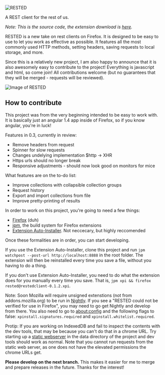 ![RESTED](https://github.com/esphen/RESTED/raw/master/images/rested-logo-full.png)

A REST client for the rest of us.

_Note: This is the source code, the extension download is [here](https://addons.mozilla.org/en-US/firefox/addon/rested/?src=search)._

RESTED is a new take on rest clients on Firefox.
It is designed to be easy to use to let you work as effective as possible.
It features all the most commonly used HTTP methods, setting headers,
saving requests to local storage, and more.

Since this is a relatively new project, I am also happy to announce that
it is also awesomely easy to contribute to the project! Everything is
javascript and html, so come join! All contributions welcome (but no guarantees
that they will be merged - requests will be reviewed).

![Image of RESTED](https://github.com/esphen/RESTED/raw/master/images/rested-app.png)

## How to contribute
This project was from the very beginning intended to be easy to work with.
It is basically just an angular 1.4 app inside of Firefox, so if you know angular, you're in luck!

Features in 0.3, currently in review:
 - Remove headers from request
 - Spinner for slow requests
 - Changes undelying implementation $http -> XHR
 - Https urls should no longer break
 - Responsive adjustments - should now look good on monitors for mice

What features are on the to-do list:
 - Improve collections with collapsible collection groups
 - Request history
 - Export and import collections from file
 - Improve pretty-printing of results

In order to work on this project, you're going to need a few things:
 - [Firefox](http://funny-pictures-blog.com/wp-content/uploads/funny-pictures/Hurr-durr.jpg) (duh)
 - [jpm](https://developer.mozilla.org/en-US/Add-ons/SDK/Tutorials/Getting_Started_%28jpm%29), the build system for Firefox extensions
 - [Extension Auto-Installer](https://palant.de/2012/01/13/extension-auto-installer). Not neccecary, but highly reccomended

Once these formalities are in order, you can start developing.

If you use the Extension Auto-Installer, clone this project and run `jpm watchpost --post-url http://localhost:8888` in the root folder.
The extension will then be reinstalled every time you save a file, without you having to do a thing.

If you don't use Extension Auto-Installer, you need to do what the extension does for you manually every time you save.
That is, `jpm xpi && firefox rested@restedclient-0.1.2.xpi`.

Note: Soon Mozilla will require unsigned extenstions (not from addons.mozilla.org) to be run in [Nightly](https://www.mozilla.org/firefox/nightly/).
If you see a "RESTED could not be verified for use in Firefox", you may need to go get Nightly and develop from there. You also need to go to
[about:config](about:config) and the following flags to false: `xpinstall.signatures.required` and `xpinstall.whitelist.required`.

Protip: If you are working on IndexedDB and fail to inspect the contents with the dev tools, that may be because you can't do that in
a chrome URL. Try starting up a [static webserver](https://www.npmjs.com/package/static-server) in the data directory of the project and
dev tools should work as normal. Note that you cannot run requests from the static web server, as one does not have the elevated
permissions the chrome URLs get.

**Please develop on the next branch.**
This makes it easier for me to merge and prepare releases in the future.
Thanks for the interest!

